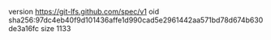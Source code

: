 version https://git-lfs.github.com/spec/v1
oid sha256:97dc4eb40f9d101436affe1d990cad5e2961442aa571bd78d674b630de3a16fc
size 1133
